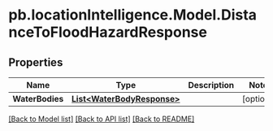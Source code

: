 # pb.locationIntelligence.Model.DistanceToFloodHazardResponse
## Properties

Name | Type | Description | Notes
------------ | ------------- | ------------- | -------------
**WaterBodies** | [**List&lt;WaterBodyResponse&gt;**](WaterBodyResponse.md) |  | [optional] 

[[Back to Model list]](../README.md#documentation-for-models) [[Back to API list]](../README.md#documentation-for-api-endpoints) [[Back to README]](../README.md)

